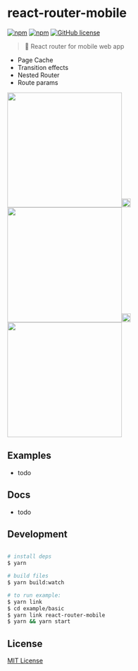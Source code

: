 # react-router-mobile

[![npm](https://img.shields.io/npm/v/react-router-mobile.svg)](https://www.npmjs.com/package/react-router-mobile) [![npm](https://img.shields.io/badge/TypeScript-%E2%9C%93-007ACC.svg)](https://www.typescriptlang.org/) [![GitHub license](https://img.shields.io/github/license/forsigner/react-router-mobile.svg)](https://github.com/forsigner/react-router-mobile/blob/master/LICENSE)

> :iphone: React router for mobile web app


- Page Cache
- Transition effects
- Nested Router
- Route params


<img src="http://forsigner.com/images/router/basic.gif" width="260px" /><img src="http://forsigner.com/images/gap.png" width="20px" /><img src="http://forsigner.com/images/router/url-params.gif" width="260px"/><img src="http://forsigner.com/images/gap.png" width="20px" /><img src="http://forsigner.com/images/router/nest.gif" width="260px" />

## Examples

- todo

## Docs

- todo

## Development

```bash

# install deps
$ yarn

# build files
$ yarn build:watch

# to run example:
$ yarn link
$ cd example/basic
$ yarn link react-router-mobile
$ yarn && yarn start
```

## License

[MIT License](https://github.com/forsigner/react-router-mobile/blob/master/LICENSE)
